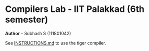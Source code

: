 # Compilers Lab - IIT Palakkad (6th semester)

**Author**  - Subhash S (111801042)

See [INSTRUCTIONS.md](INSTRUCTIONS.md) to use the tiger compiler.
